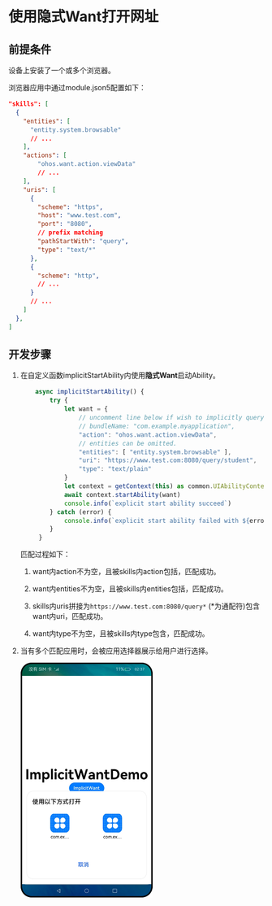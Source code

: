 # 使用隐式Want打开网址


## 前提条件

设备上安装了一个或多个浏览器。

浏览器应用中通过module.json5配置如下：

```json
"skills": [
  {
    "entities": [
      "entity.system.browsable"
      // ...
    ],
    "actions": [
        "ohos.want.action.viewData"
        // ...
    ],
    "uris": [
      {
        "scheme": "https",
        "host": "www.test.com",
        "port": "8080",
        // prefix matching
        "pathStartWith": "query",
        "type": "text/*"
      },
      {
        "scheme": "http",
        // ...
      }
      // ...
    ]
  },
]
```


## 开发步骤

1. 在自定义函数implicitStartAbility内使用**隐式Want**启动Ability。

   ```ts
       async implicitStartAbility() {
           try {
               let want = {
                   // uncomment line below if wish to implicitly query only in the specific bundle.
                   // bundleName: "com.example.myapplication",
                   "action": "ohos.want.action.viewData",
                   // entities can be omitted.
                   "entities": [ "entity.system.browsable" ],
                   "uri": "https://www.test.com:8080/query/student",
                   "type": "text/plain"
               }
               let context = getContext(this) as common.UIAbilityContext;
               await context.startAbility(want)
               console.info(`explicit start ability succeed`)
           } catch (error) {
               console.info(`explicit start ability failed with ${error.code}`)
           }
        }
   ```

     匹配过程如下：
   1. want内action不为空，且被skills内action包括，匹配成功。

   2. want内entities不为空，且被skills内entities包括，匹配成功。

   3. skills内uris拼接为`https://www.test.com:8080/query*` (\*为通配符)包含want内uri，匹配成功。

   4. want内type不为空，且被skills内type包含，匹配成功。

2. 当有多个匹配应用时，会被应用选择器展示给用户进行选择。 

   ![stage-want1](figures/stage-want1.png) 
